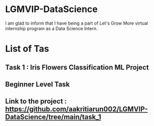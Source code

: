 # LGMVIP-DataScience
I am glad to inform that I have being a part of Let's Grow More virtual internship program as a Data Science Intern.

# List of Tas

## Task 1 : Iris Flowers Classification ML Project
## Beginner Level Task 
## Link to the project : https://github.com/aakritiarun002/LGMVIP-DataScience/tree/main/task_1
